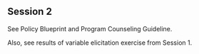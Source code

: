## Session 2

See Policy Blueprint and Program Counseling Guideline.

Also, see results of variable elicitation exercise from Session 1.
